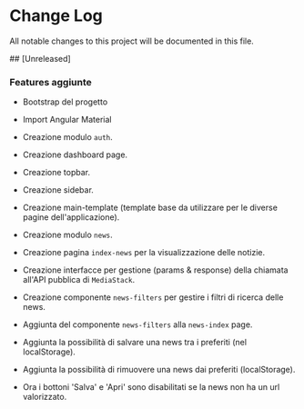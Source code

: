 # Change Log

All notable changes to this project will be documented in this file.

## [Unreleased]

### Features aggiunte

- Bootstrap del progetto
- Import Angular Material

- Creazione modulo `auth`.
- Creazione dashboard page.
- Creazione topbar.
- Creazione sidebar.
- Creazione main-template (template base da utilizzare per le diverse pagine dell'applicazione).

- Creazione modulo `news`.
- Creazione pagina `index-news` per la visualizzazione delle notizie.
- Creazione interfacce per gestione (params & response) della chiamata all'API pubblica di `MediaStack`.

- Creazione componente `news-filters` per gestire i filtri di ricerca delle news.
- Aggiunta del componente `news-filters` alla `news-index` page.

- Aggiunta la possibilità di salvare una news tra i preferiti (nel localStorage).
- Aggiunta la possibilità di rimuovere una news dai preferiti (localStorage).
- Ora i bottoni 'Salva' e 'Apri' sono disabilitati se la news non ha un url valorizzato.
